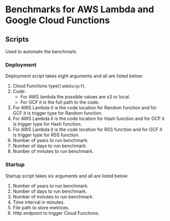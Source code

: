 # Benchmarks for AWS Lambda and Google Cloud Functions
## Scripts 
Used to automate the benchmark.
### Deployment
Deployment script takes eight arguments and all are listed below:
1. Cloud Functions type(```lambda/gcf```).
1. Code:
    * For AWS lambda the possible values are s3 or local.
    * For GCF it is the full path to the code.
1. For AWS Lambda it is the code location for Random function and for GCF it is trigger type for Random function.
1. For AWS Lambda it is the code location for Hash function and for GCF it is trigger type for Hash function.
1. For AWS Lambda it is the code location for RSS function and for GCF it is trigger type for RSS function.
1. Number of years to run benchmark.
1. Number of days to run benchmark.
1. Number of minutes to run benchmark.
### Startup
Startup script takes six arguments and all are listed below:
1. Number of years to run benchmark.
1. Number of days to run benchmark.
1. Number of minutes to run benchmark.
1. Time interval in minutes.
1. File path to store metrices.
1. Http endpoint to trigger Cloud Functions.
